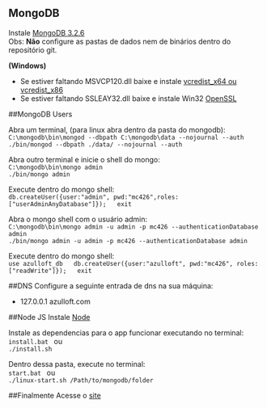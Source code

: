## MongoDB

Instale [MongoDB 3.2.6](https://www.mongodb.org/)  
Obs: **Não** configure as pastas de dados nem de binários dentro do repositório git.

**(Windows)**  

* Se estiver faltando MSVCP120.dll baixe e instale [vcredist_x64 ou vcredist_x86](http://www.microsoft.com/en-GB/download/details.aspx?id=40784)
* Se estiver faltando SSLEAY32.dll
baixe e instale Win32 [OpenSSL](https://slproweb.com/products/Win32OpenSSL.html)

##MongoDB Users

Abra um terminal, (para linux abra dentro da pasta do mongodb):  
`C:\mongodb\bin\mongod --dbpath C:\mongodb\data --nojournal --auth`   
`./bin/mongod --dbpath ./data/ --nojournal --auth`

Abra outro terminal e inicie o shell do mongo:  
`C:\mongodb\bin\mongo admin`   
`./bin/mongo admin`

Execute dentro do mongo shell:  
`db.createUser({user:"admin", pwd:"mc426",roles:["userAdminAnyDatabase"]});  
exit`

Abra o mongo shell com o usuário admin:  
`C:\mongodb\bin\mongo admin -u admin -p mc426 --authenticationDatabase admin`  
`./bin/mongo admin -u admin -p mc426 --authenticationDatabase admin`

Execute dentro do mongo shell:  
`use azulloft_db  
db.createUser({user:"azulloft", pwd:"mc426", roles:["readWrite"]});  
exit`

##DNS
Configure a seguinte entrada de dns na sua máquina:  

* 127.0.0.1 azulloft.com

##Node JS
Instale [Node](https://nodejs.org/en/download/) 

Instale as dependencias para o app funcionar executando no terminal:  
`install.bat `  ou  
`./install.sh`

Dentro dessa pasta, execute no terminal:   
`start.bat `  ou  
`./linux-start.sh /Path/to/mongodb/folder`

##Finalmente
Acesse o [site](http://azulloft.com:8081/)